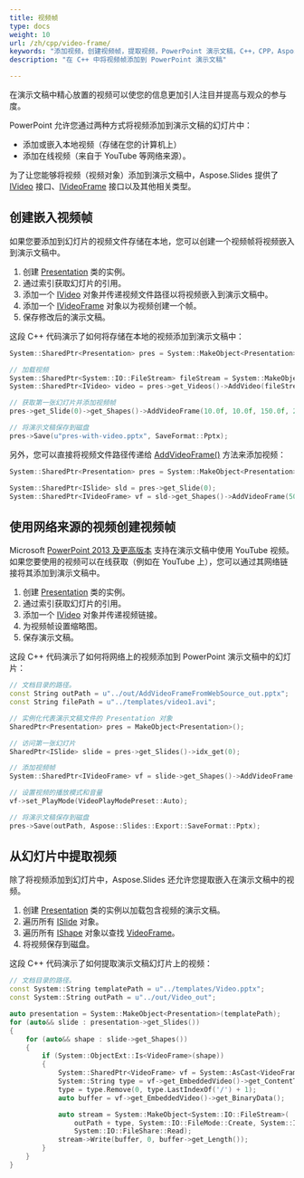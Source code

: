```yaml
---
title: 视频帧
type: docs
weight: 10
url: /zh/cpp/video-frame/
keywords: "添加视频，创建视频帧，提取视频，PowerPoint 演示文稿，C++，CPP，Aspose.Slides for C++"
description: "在 C++ 中将视频帧添加到 PowerPoint 演示文稿"

---
```


在演示文稿中精心放置的视频可以使您的信息更加引人注目并提高与观众的参与度。

PowerPoint 允许您通过两种方式将视频添加到演示文稿的幻灯片中：

* 添加或嵌入本地视频（存储在您的计算机上）
* 添加在线视频（来自于 YouTube 等网络来源）。

为了让您能够将视频（视频对象）添加到演示文稿中，Aspose.Slides 提供了 [IVideo](https://reference.aspose.com/slides/cpp/aspose.slides/ivideo/) 接口、[IVideoFrame](https://reference.aspose.com/slides/cpp/aspose.slides/ivideoframe/) 接口以及其他相关类型。

## **创建嵌入视频帧**

如果您要添加到幻灯片的视频文件存储在本地，您可以创建一个视频帧将视频嵌入到演示文稿中。

1. 创建 [Presentation](https://reference.aspose.com/slides/cpp/aspose.slides/presentation/) 类的实例。
1. 通过索引获取幻灯片的引用。
1. 添加一个 [IVideo](https://reference.aspose.com/slides/cpp/aspose.slides/ivideo/) 对象并传递视频文件路径以将视频嵌入到演示文稿中。
1. 添加一个 [IVideoFrame](https://reference.aspose.com/slides/cpp/aspose.slides/ivideoframe/) 对象以为视频创建一个帧。
1. 保存修改后的演示文稿。

这段 C++ 代码演示了如何将存储在本地的视频添加到演示文稿中：

```c++
System::SharedPtr<Presentation> pres = System::MakeObject<Presentation>(u"pres.pptx");

// 加载视频
System::SharedPtr<System::IO::FileStream> fileStream = System::MakeObject<System::IO::FileStream>(u"Wildlife.mp4", System::IO::FileMode::Open, System::IO::FileAccess::Read);
System::SharedPtr<IVideo> video = pres->get_Videos()->AddVideo(fileStream, LoadingStreamBehavior::KeepLocked);

// 获取第一张幻灯片并添加视频帧
pres->get_Slide(0)->get_Shapes()->AddVideoFrame(10.0f, 10.0f, 150.0f, 250.0f, video);

// 将演示文稿保存到磁盘
pres->Save(u"pres-with-video.pptx", SaveFormat::Pptx);
```

另外，您可以直接将视频文件路径传递给 [AddVideoFrame()](https://reference.aspose.com/slides/cpp/aspose.slides/ishapecollection/addvideoframe/) 方法来添加视频：

``` c++
System::SharedPtr<Presentation> pres = System::MakeObject<Presentation>();

System::SharedPtr<ISlide> sld = pres->get_Slide(0);
System::SharedPtr<IVideoFrame> vf = sld->get_Shapes()->AddVideoFrame(50.0f, 150.0f, 300.0f, 150.0f, u"video1.avi");
```

## **使用网络来源的视频创建视频帧**

Microsoft [PowerPoint 2013 及更高版本](https://support.microsoft.com/en-us/office/versions-of-powerpoint-that-support-online-videos-2a0e184d-af50-4da9-b530-e4355ac436a9?ui=en-us&rs=en-us&ad=us) 支持在演示文稿中使用 YouTube 视频。如果您要使用的视频可以在线获取（例如在 YouTube 上），您可以通过其网络链接将其添加到演示文稿中。

1. 创建 [Presentation](https://reference.aspose.com/slides/cpp/aspose.slides/presentation/) 类的实例。
1. 通过索引获取幻灯片的引用。
1. 添加一个 [IVideo](https://reference.aspose.com/slides/cpp/aspose.slides/ivideo/) 对象并传递视频链接。
1. 为视频帧设置缩略图。
1. 保存演示文稿。

这段 C++ 代码演示了如何将网络上的视频添加到 PowerPoint 演示文稿中的幻灯片：

```c++
// 文档目录的路径。
const String outPath = u"../out/AddVideoFrameFromWebSource_out.pptx";
const String filePath = u"../templates/video1.avi";

// 实例化代表演示文稿文件的 Presentation 对象
SharedPtr<Presentation> pres = MakeObject<Presentation>();

// 访问第一张幻灯片
SharedPtr<ISlide> slide = pres->get_Slides()->idx_get(0);

// 添加视频帧
System::SharedPtr<IVideoFrame> vf = slide->get_Shapes()->AddVideoFrame(10, 10, 427, 240,u"https://www.youtube.com/embed/Tj75Arhq5ho");

// 设置视频的播放模式和音量
vf->set_PlayMode(VideoPlayModePreset::Auto);

// 将演示文稿保存到磁盘
pres->Save(outPath, Aspose::Slides::Export::SaveFormat::Pptx);
```

## **从幻灯片中提取视频**

除了将视频添加到幻灯片中，Aspose.Slides 还允许您提取嵌入在演示文稿中的视频。

1. 创建 [Presentation](https://reference.aspose.com/slides/cpp/aspose.slides/presentation/) 类的实例以加载包含视频的演示文稿。
2. 遍历所有 [ISlide](https://reference.aspose.com/slides/cpp/aspose.slides/islide/) 对象。
3. 遍历所有 [IShape](https://reference.aspose.com/slides/cpp/aspose.slides/ishape/) 对象以查找 [VideoFrame](https://reference.aspose.com/slides/cpp/aspose.slides/videoframe/)。
4. 将视频保存到磁盘。

这段 C++ 代码演示了如何提取演示文稿幻灯片上的视频：

```c++
// 文档目录的路径。
const System::String templatePath = u"../templates/Video.pptx";
const System::String outPath = u"../out/Video_out";

auto presentation = System::MakeObject<Presentation>(templatePath);
for (auto&& slide : presentation->get_Slides())
{
    for (auto&& shape : slide->get_Shapes())
    {
        if (System::ObjectExt::Is<VideoFrame>(shape))
        {
            System::SharedPtr<VideoFrame> vf = System::AsCast<VideoFrame>(shape);
            System::String type = vf->get_EmbeddedVideo()->get_ContentType();
            type = type.Remove(0, type.LastIndexOf('/') + 1);
            auto buffer = vf->get_EmbeddedVideo()->get_BinaryData();

            auto stream = System::MakeObject<System::IO::FileStream>(
                outPath + type, System::IO::FileMode::Create, System::IO::FileAccess::Write,
                System::IO::FileShare::Read);
            stream->Write(buffer, 0, buffer->get_Length());
        }
    }
}
```